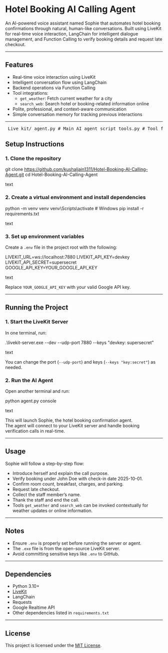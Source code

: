 # Hotel Booking AI Calling Agent

An AI-powered voice assistant named Sophie that automates hotel booking confirmations through natural, human-like conversations. Built using LiveKit for real-time voice interaction, LangChain for intelligent dialogue management, and Function Calling to verify booking details and request late checkout.

---

## Features

- Real-time voice interaction using LiveKit
- Intelligent conversation flow using LangChain
- Backend operations via Function Calling
- Tool integrations:
  - `get_weather`: Fetch current weather for a city
  - `search_web`: Search hotel or booking-related information online
- Polite, professional, and context-aware communication
- Simple conversation memory for tracking previous interactions

---

<pre> Live_kit/ agent.py # Main AI agent script tools.py # Tool functions (get_weather, search_web) prompt.py # Agent and session instructions requirements.txt # Python dependencies .gitignore # Ignored files (venv, .env, etc.) LICENSE gen_token.py # Optional helper scripts livekit-server.exe # LiveKit server executable </pre>


## Setup Instructions

### 1. Clone the repository

git clone https://github.com/kushaljain1311/Hotel-Booking-AI-Calling-Agent.git
cd Hotel-Booking-AI-Calling-Agent

text

### 2. Create a virtual environment and install dependencies

python -m venv venv
venv\Scripts\activate # Windows
pip install -r requirements.txt

text

### 3. Set up environment variables

Create a `.env` file in the project root with the following:

LIVEKIT_URL=ws://localhost:7880
LIVEKIT_API_KEY=devkey
LIVEKIT_API_SECRET=supersecret
GOOGLE_API_KEY=YOUR_GOOGLE_API_KEY

text

Replace `YOUR_GOOGLE_API_KEY` with your valid Google API key.

---

## Running the Project

### 1. Start the LiveKit Server

In one terminal, run:

.\livekit-server.exe --dev --udp-port 7880 --keys "devkey: supersecret"

text

You can change the port (`--udp-port`) and keys (`--keys "key:secret"`) as needed.

### 2. Run the AI Agent

Open another terminal and run:

python agent.py console

text

This will launch Sophie, the hotel booking confirmation agent.  
The agent will connect to your LiveKit server and handle booking verification calls in real-time.

---

## Usage

Sophie will follow a step-by-step flow:

- Introduce herself and explain the call purpose.
- Verify booking under John Doe with check-in date 2025-10-01.
- Confirm room count, breakfast, charges, and parking.
- Request late checkout.
- Collect the staff member’s name.
- Thank the staff and end the call.
- Tools `get_weather` and `search_web` can be invoked contextually for weather updates or online information.

---

## Notes

- Ensure `.env` is properly set before running the server or agent.
- The `.exe` file is from the open-source LiveKit server.
- Avoid committing sensitive keys like `.env` to GitHub.

---

## Dependencies

- Python 3.10+
- [LiveKit](https://github.com/livekit/livekit-server)
- LangChain
- Requests
- Google Realtime API
- Other dependencies listed in `requirements.txt`

---

## License

This project is licensed under the [MIT License](https://chatgpt.com/c/LICENSE).
